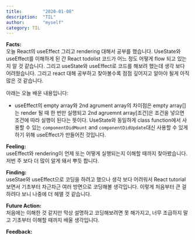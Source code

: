 ```yaml
---
title:        "2020-01-08"
description:  "TIL"
author:       "myself"
category: TIL
---
```



**Facts:**  
오늘 React의 useEffect 그리고 rendering 대해서 공부를 했습니다. UseState와 useEffect를 이해하게 된 간 React todolist 코드가 어느 정도 어떻게 flow 되고 있는지 알 것 같습니다. 그리고 useState와 useEffect로 코드를 해보려 했는데 생각 보다 어려웠습니다. 그리고 react 대해 공부하고 찾아볼수록 점점 깊어지고 알아야 될게 아직 많은 것 같습니다.  

아래는 오늘 배운 내용입니다: 

- useEffect의 empty array와 2nd agrument array의 차이점은 empty array[]는 render 될 때 한 번만 실행되고 2nd agruemnt array[조건]은 조건을 넣으면 조건에 따라 실행이 된다는 뜻이다. 
UseState와 동일하게 class function에서 사용할 수 있는 `componentDidMount` and `componentDidUpdate`대신 사용할 수 있게 하기 위해 useEffect가 만들어진 것입니다.

**Feeling:**  
useEffect와 rendering이 언제 또는 어떻게 실행되는지 이해할 때까지 찾아봤습니다. 저번 주 보다 더 많이 알게 돼서 뿌듯 합니다.  

**Finding:**  
useStae와 useEffect으로 코딩을 하려고 했으나 생각 보다 어려워서 React tutorial 보면서 기초부터 차근차근 여러 방면으로 코딩해볼 생각입니다. 이렇게 처음부터 큰 걸 하려다 보니 나중에 더 헤맬 것 같습니다.  

**Future Action:**  
처음에는 이해한 것 같지만 막상 설명하고 코딩해보려면 못 해가지고, 너무 조급하지 말고 기초부터 이해할 때까지 배울 생각입니다.  

**Feedback:**  
